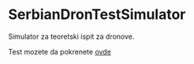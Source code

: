 # SerbianDronTestSimulator
Simulator za teoretski ispit za dronove.

Test mozete da pokrenete [ovde](https://commname.github.io/SerbianDronTestSimulator/dist/)
